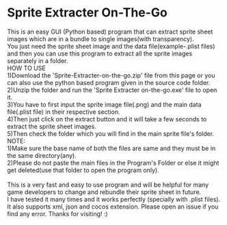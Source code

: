 # Sprite Extracter On-The-Go
This is an easy GUI (Python based) program that can extract sprite sheet images which are in a bundle to single images(with transparency).
<br>You just need the sprite sheet image and the data file(example-.plist files) and then you can use this program to extract all the sprite images separately in a folder.
<br>HOW TO USE
<br>1)Download the 'Sprite-Extracter-on-the-go.zip' file from this page or you can also use the python based program given in the source code folder.
<br>2)Unzip the folder and run the 'Sprite Extracter on-the-go.exe' file to open it.
<br>3)You have to first input the sprite image file(.png) and the main data file(.plist file) in their respective section.
<br>4)Then just click on the extract button and it will take a few seconds to extract the sprite sheet images.
<br>5)Then check the folder which you will find in the main sprite file's folder.
<br>NOTE:
<br>1)Make sure the base name of both the files are same and they must be in the same directory(any).
<br>2)Please do not paste the main files in the Program's Folder or else it might get deleted(use that folder to open the program only).
<br>
<br>This is a very fast and easy to use program and will be helpful for many game developers to change and rebundle their sprite sheet in future.
<br>I have tested it many times and it works perfectly (specially with .plist files). It also supports xml, json and cocos extension.
Please open an issue if you find any error.
Thanks for visiting! :)

